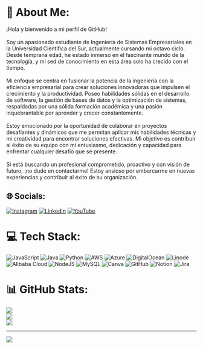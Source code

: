 # 💫 About Me:
¡Hola y bienvenido a mi perfil de GitHub!<br><br>Soy un apasionado estudiante de Ingeniería de Sistemas Empresariales en la Universidad Científica del Sur, actualmente cursando mi octavo ciclo. Desde temprana edad, he estado inmerso en el fascinante mundo de la tecnología, y mi sed de conocimiento en esta área solo ha crecido con el tiempo.<br><br>Mi enfoque se centra en fusionar la potencia de la ingeniería con la eficiencia empresarial para crear soluciones innovadoras que impulsen el crecimiento y la productividad. Poseo habilidades sólidas en el desarrollo de software, la gestión de bases de datos y la optimización de sistemas, respaldadas por una sólida formación académica y una pasión inquebrantable por aprender y crecer constantemente.<br><br>Estoy emocionado por la oportunidad de colaborar en proyectos desafiantes y dinámicos que me permitan aplicar mis habilidades técnicas y mi creatividad para encontrar soluciones efectivas. Mi objetivo es contribuir al éxito de su equipo con mi entusiasmo, dedicación y capacidad para enfrentar cualquier desafío que se presente.<br><br>Si está buscando un profesional comprometido, proactivo y con visión de futuro, ¡no dude en contactarme! Estoy ansioso por embarcarme en nuevas experiencias y contribuir al éxito de su organización.


## 🌐 Socials:
[![Instagram](https://img.shields.io/badge/Instagram-%23E4405F.svg?logo=Instagram&logoColor=white)](https://instagram.com/juffyto) [![LinkedIn](https://img.shields.io/badge/LinkedIn-%230077B5.svg?logo=linkedin&logoColor=white)](https://linkedin.com/in/juniorsegovia) [![YouTube](https://img.shields.io/badge/YouTube-%23FF0000.svg?logo=YouTube&logoColor=white)](https://youtube.com/@UC1Qzqg18r_VghlQjZiNk2MA) 

# 💻 Tech Stack:
![JavaScript](https://img.shields.io/badge/javascript-%23323330.svg?style=for-the-badge&logo=javascript&logoColor=%23F7DF1E) ![Java](https://img.shields.io/badge/java-%23ED8B00.svg?style=for-the-badge&logo=openjdk&logoColor=white) ![Python](https://img.shields.io/badge/python-3670A0?style=for-the-badge&logo=python&logoColor=ffdd54) ![AWS](https://img.shields.io/badge/AWS-%23FF9900.svg?style=for-the-badge&logo=amazon-aws&logoColor=white) ![Azure](https://img.shields.io/badge/azure-%230072C6.svg?style=for-the-badge&logo=microsoftazure&logoColor=white) ![DigitalOcean](https://img.shields.io/badge/DigitalOcean-%230167ff.svg?style=for-the-badge&logo=digitalOcean&logoColor=white) ![Linode](https://img.shields.io/badge/linode-00A95C?style=for-the-badge&logo=linode&logoColor=white) ![Alibaba Cloud](https://img.shields.io/badge/AlibabaCloud-%23FF6701.svg?style=for-the-badge&logo=alibabacloud&logoColor=white) ![NodeJS](https://img.shields.io/badge/node.js-6DA55F?style=for-the-badge&logo=node.js&logoColor=white) ![MySQL](https://img.shields.io/badge/mysql-4479A1.svg?style=for-the-badge&logo=mysql&logoColor=white) ![Canva](https://img.shields.io/badge/Canva-%2300C4CC.svg?style=for-the-badge&logo=Canva&logoColor=white) ![GitHub](https://img.shields.io/badge/github-%23121011.svg?style=for-the-badge&logo=github&logoColor=white) ![Notion](https://img.shields.io/badge/Notion-%23000000.svg?style=for-the-badge&logo=notion&logoColor=white) ![Jira](https://img.shields.io/badge/jira-%230A0FFF.svg?style=for-the-badge&logo=jira&logoColor=white)
# 📊 GitHub Stats:
![](https://github-readme-stats.vercel.app/api?username=JuffytoSegovia&theme=nightowl&hide_border=false&include_all_commits=false&count_private=false)<br/>
![](https://github-readme-streak-stats.herokuapp.com/?user=JuffytoSegovia&theme=nightowl&hide_border=false)<br/>
![](https://github-readme-stats.vercel.app/api/top-langs/?username=JuffytoSegovia&theme=nightowl&hide_border=false&include_all_commits=false&count_private=false&layout=compact)

---
[![](https://visitcount.itsvg.in/api?id=JuffytoSegovia&icon=0&color=0)](https://visitcount.itsvg.in)

<!-- Proudly created with GPRM ( https://gprm.itsvg.in ) -->

